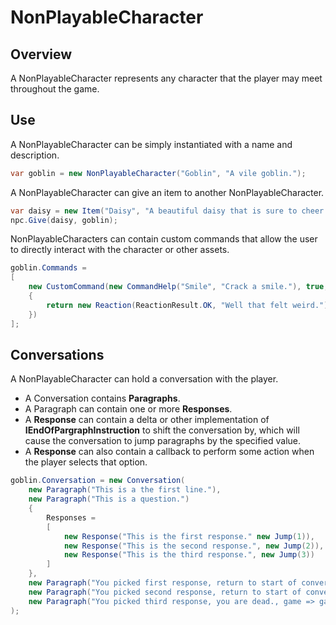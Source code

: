 ﻿# NonPlayableCharacter

## Overview

A NonPlayableCharacter represents any character that the player may meet throughout the game.

## Use

A NonPlayableCharacter can be simply instantiated with a name and description.

```csharp
var goblin = new NonPlayableCharacter("Goblin", "A vile goblin.");
```

A NonPlayableCharacter can give an item to another NonPlayableCharacter.

```csharp
var daisy = new Item("Daisy", "A beautiful daisy that is sure to cheer up even the most miserable creature.");
npc.Give(daisy, goblin);
```

NonPlayableCharacters can contain custom commands that allow the user to directly interact with the character or other assets.

```csharp
goblin.Commands =
[
    new CustomCommand(new CommandHelp("Smile", "Crack a smile."), true, (game, args) =>
    {
        return new Reaction(ReactionResult.OK, "Well that felt weird.");
    })
];
```

## Conversations

A NonPlayableCharacter can hold a conversation with the player. 
* A Conversation contains **Paragraphs**. 
* A Paragraph can contain one or more **Responses**.
* A **Response** can contain a delta or other implementation of **IEndOfPargraphInstruction** to shift the conversation by, which will cause the conversation to jump paragraphs by the specified value.
* A **Response** can also contain a callback to perform some action when the player selects that option.

```csharp
goblin.Conversation = new Conversation(
    new Paragraph("This is a the first line."),
    new Paragraph("This is a question.")
    {
        Responses =
        [
            new Response("This is the first response." new Jump(1)),
            new Response("This is the second response.", new Jump(2)),
            new Response("This is the third response.", new Jump(3))
        ]
    },
    new Paragraph("You picked first response, return to start of conversation.", new GoTo(1)),
    new Paragraph("You picked second response, return to start of conversation., new GoTo(1)),
    new Paragraph("You picked third response, you are dead., game => game.Player.Kill())
);
```